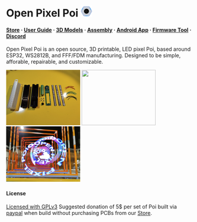 <h1>
Open Pixel Poi
<img src="./Software/open_pixel_poi/android/app/src/main/res/mipmap-xxxhdpi/ic_launcher.png" width="30" height="30" />
</h1>

<h4>
  <a href="https://openpixelpoi.com/">Store</a>
  ·
  <a href="./Firmware/MANUAL.md">User Guide</a>
  ·
  <a href="./Hardware/3D Printable Body/README.md">3D Models</a>
  ·
  <a href="./Hardware/Assembly/README.md">Assembly</a>
  ·
  <a href="./Software/README.md">Android App</a>
  ·
  <a href="https://mitchlol.github.io/#openpixelpoi">Firmware Tool</a>
  ·
  <a href="https://discord.gg/hErUF8A4">Discord</a>
</h4>

Open Pixel Poi  is an open source, 3D printable, LED pixel Poi, based around ESP32, WS2812B, and FFF/FDM manufacturing.
Designed to be simple, afforable, repairable, and customizable.
<div>
<img src="./Hardware/Assembly/assembly_step_1.jpg" width="200" height="150" />
<img src="./Hardware/Assembly/assembly_step_15.jpg" width="200" height="150" />
<img src="./opp_action_shot.jpg" width="200" height="150" />
</div>

#### License
[Licensed  with GPLv3](https://www.gnu.org/licenses/gpl-3.0.en.html)
Suggested donation of 5$ per set of Poi built via [paypal](https://www.paypal.com/donate/?business=MTYSHEQVNBVNQ&amount=5&no_recurring=1&item_name=For+Creating+%26+Maintaing+Open+Pixel+Poi&currency_code=USD) when build without purchasing PCBs from our <a href="https://openpixelpoi.com/">Store</a>.
